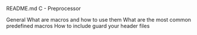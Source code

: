 README.md
C - Preprocessor

General
What are macros and how to use them
What are the most common predefined macros
How to include guard your header files

